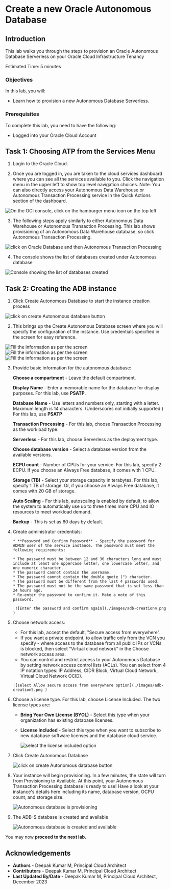 # Create a new Oracle Autonomous Database

## Introduction
This lab walks you through the steps to provision an Oracle Autonomous Database Serverless on your Oracle Cloud Infrastructure Tenancy

Estimated Time: 5 minutes

### Objectives

In this lab, you will:
* Learn how to provision a new Autonomous Database Serverless.

### Prerequisites

To complete this lab, you need to have the following:
* Logged into your Oracle Cloud Account


## Task 1: Choosing ATP from the Services Menu
1. Login to the Oracle Cloud.
  
2. Once you are logged in, you are taken to the cloud services dashboard where you can see all the services available to you. Click the navigation menu in the upper left to show top level navigation choices.
  Note: You can also directly access your Autonomous Data Warehouse or Autonomous Transaction Processing service in the Quick Actions section of the dashboard.

  ![On the OCI console, click on the hamburger menu icon on the top left](./images/oci-menu.png  )
  
3. The following steps apply similarly to either Autonomous Data Warehouse or Autonomous Transaction Processing. This lab shows provisioning of an Autonomous Data Warehouse database, so click Autonomous Transaction Processing.

  ![click on Oracle Database and then Autonomous Transaction Processing](./images/oci-menu-database.png )

4. The console shows the list of databases created under Autonomous database

 ![Console showing the list of databases created](./images/oci-compartment.png )


## Task 2: Creating the ADB instance
1. Click Create Autonomous Database to start the instance creation process

  
  ![click on create Autonomous database button](./images/adb-creation1.png )

2.	This brings up the Create Autonomous Database screen where you will specify the configuration of the instance. Use credentials specified in the screen for easy reference.

  ![Fill the information as per the screen](./images/adb-creation2.png )
  ![Fill the information as per the screen](./images/adb-creation3.png )
  ![Fill the information as per the screen](./images/adb-backup.png )

3.	Provide basic information for the autonomous database:
       
       **Choose a compartment** - Leave the default compartment.

       **Display Name** - Enter a memorable name for the database for display purposes. For this lab, use **PSATP**.

       **Database Name** - Use letters and numbers only, starting with a letter. Maximum length is 14 characters. (Underscores not initially supported.) For this lab, use **PSATP**

       **Transaction Processing** - For this lab, choose Transaction Processing as the workload type.

       **Serverless** - For this lab, choose Serverless as the deployment type.

       **Choose database version** - Select a database version from the available versions.

       **ECPU count** - Number of CPUs for your service. For this lab, specify 2 ECPU. If you choose an Always Free database, it comes with 1 CPU.

       **Storage (TB)** - Select your storage capacity in terabytes. For this lab, specify 1 TB of storage. Or, if you choose an Always Free database, it comes with 20 GB of storage.

       **Auto Scaling** - For this lab, autoscaling is enabled by default, to allow the system to automatically use up to three times more CPU and IO resources to meet workload demand.
       
       **Backup** - This is set as 60 days by default.

4. Create administrator credentials:

       * **Password and Confirm Password** - Specify the password for ADMIN user of the service instance. The password must meet the following requirements:

       * The password must be between 12 and 30 characters long and must include at least one uppercase letter, one lowercase letter, and one numeric character.
       * The password cannot contain the username.
       * The password cannot contain the double quote (") character.
       * The password must be different from the last 4 passwords used.
       * The password must not be the same password that is set less than 24 hours ago.
       * Re-enter the password to confirm it. Make a note of this password.
       
        ![Enter the password and confirm again](./images/adb-creation4.png )

5.	Choose network access:
       * For this lab, accept the default, "Secure access from everywhere".
       * If you want a private endpoint, to allow traffic only from the VCN you specify - where access    to the database from all public IPs or VCNs is blocked, then select "Virtual cloud network" in the Choose network access area.
       * You can control and restrict access to your Autonomous Database by setting network access control lists (ACLs). You can select from 4 IP notation types: IP Address, CIDR Block, Virtual Cloud Network, Virtual Cloud Network OCID).

        ![select Allow secure access from everywhere option](./images/adb-creation5.png )

6.	 Choose a license type. For this lab, choose License Included. The two license types are:

       * **Bring Your Own License (BYOL)** - Select this type when your organization has existing database licenses.
       * **License Included** - Select this type when you want to subscribe to new database software licenses and the database cloud service.
         
         ![select the license included option](./images/adb-creation6.png )

7. Click Create Autonomous Database
    
    ![click on create Autonomous database button](./images/adb-creation7.png )


8. Your instance will begin provisioning. In a few minutes, the state will turn from Provisioning to Available. At this point, your Autonomous Transaction Processing database is ready to use! Have a look at your instance's details here including its name, database version, OCPU count, and storage size.
 
    ![Autonomous database is provisioning](./images/adb-provisioning.png )

9. The ADB-S database is created and available
    
    ![Autonomous database is created and available](./images/adb-provisioned.png )

You may now **proceed to the next lab.**

## Acknowledgements
* **Authors** - Deepak Kumar M, Principal Cloud Architect
* **Contributors** - Deepak Kumar M, Principal Cloud Architect
* **Last Updated By/Date** - Deepak Kumar M, Principal Cloud Architect, December 2023

